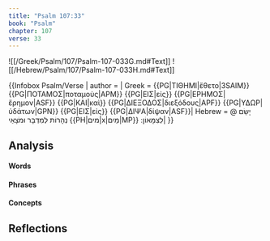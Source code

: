 ```yaml
---
title: "Psalm 107:33"
book: "Psalm"
chapter: 107
verse: 33
---
```

![[/Greek/Psalm/107/Psalm-107-033G.md#Text]]
![[/Hebrew/Psalm/107/Psalm-107-033H.md#Text]]

{{Infobox Psalm/Verse |
  author =  |
  Greek = {{PG|ΤΙΘΗΜΙ|ἔθετο|3SAIM}} {{PG|ΠΟΤΑΜΟΣ|ποταμοὺς|APM}} {{PG|ΕΙΣ|εἰς}} {{PG|ΕΡΗΜΟΣ|ἔρημον|ASF}} {{PG|ΚΑΙ|καὶ}} {{PG|ΔΙΕΞΟΔΟΣ|διεξόδους|APF}} {{PG|ΥΔΩΡ|ὑδάτων|GPN}} {{PG|ΕΙΣ|εἰς}} {{PG|ΔΙΨΑ|δίψαν|ASF}}|
  Hebrew = @
יָשֵׂם
נְהָרוֹת
לְמִדְבָּר
וּמֹצָאֵי
{{PH|מים|x|מַיִם|MP}}
לְצִמָּאוֹן
׃|
}}

## Analysis

#### Words

#### Phrases

#### Concepts

## Reflections

